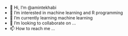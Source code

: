 - 👋 Hi, I’m @amintekhabi
- 👀 I’m interested in machine learning and R programming
- 🌱 I’m currently learning machine learning
- 💞️ I’m looking to collaborate on ...
- 📫 How to reach me ...

<!---
amintekhabi/amintekhabi is a ✨ special ✨ repository because its `README.md` (this file) appears on your GitHub profile.
You can click the Preview link to take a look at your changes.
--->
